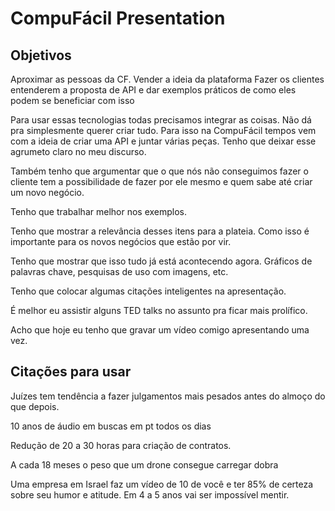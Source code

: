 # CompuFácil Presentation

## Objetivos


Aproximar as pessoas da CF. Vender a ideia da plataforma Fazer os
clientes entenderem a proposta de API e dar exemplos práticos de como
eles podem se beneficiar com isso

Para usar essas tecnologias todas precisamos integrar as
coisas. Não dá pra simplesmente querer criar tudo. Para isso na
CompuFácil tempos vem com a ideia de criar uma API e juntar
várias peças. Tenho que deixar esse agrumeto claro no meu
discurso.

Também tenho que argumentar que o que nós não conseguimos
fazer o cliente tem a possibilidade de fazer por ele mesmo e
quem sabe até criar um novo negócio.

Tenho que trabalhar melhor nos exemplos.

Tenho que mostrar a relevância desses itens para a plateia.
Como isso é importante para os novos negócios que estão por vir.

Tenho que mostrar que isso tudo já está acontecendo agora.
Gráficos de palavras chave, pesquisas de uso com imagens, etc.


Tenho que colocar algumas citações inteligentes na apresentação.

É melhor eu assistir alguns TED talks no assunto pra ficar mais
prolífico.

Acho que hoje eu tenho que gravar um vídeo comigo apresentando uma
vez.

## Citações para usar

Juízes tem tendência a fazer julgamentos mais pesados antes do
almoço do que depois.


10 anos de áudio em buscas em pt todos os dias

Redução de 20 a 30 horas para criação de contratos.

A cada 18 meses o peso que um drone consegue carregar dobra

Uma empresa em Israel faz um vídeo de 10 de você e ter 85% de
certeza sobre seu humor e atitude. Em  4 a 5 anos vai ser
impossível mentir.
